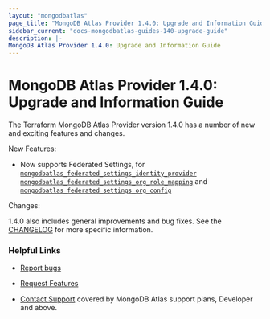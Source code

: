 ```yaml
---
layout: "mongodbatlas"
page_title: "MongoDB Atlas Provider 1.4.0: Upgrade and Information Guide"
sidebar_current: "docs-mongodbatlas-guides-140-upgrade-guide"
description: |-
MongoDB Atlas Provider 1.4.0: Upgrade and Information Guide
---
```


# MongoDB Atlas Provider 1.4.0: Upgrade and Information Guide

The Terraform MongoDB Atlas Provider version 1.4.0 has a number of new and exciting features and changes.

New Features:

* Now supports Federated Settings, for [`mongodbatlas_federated_settings_identity_provider`](https://registry.terraform.io/providers/mongodb/mongodbatlas/latest/docs/resources/mongodbatlas_federated_settings_identity_provider)  [`mongodbatlas_federated_settings_org_role_mapping`](https://registry.terraform.io/providers/mongodb/mongodbatlas/latest/docs/resources/mongodbatlas_federated_settings_org_role_mapping) and [`mongodbatlas_federated_settings_org_config`](https://registry.terraform.io/providers/mongodb/mongodbatlas/latest/docs/resources/mmongodbatlas_federated_settings_org_config)


Changes:

1.4.0 also includes general improvements and bug fixes. See the [CHANGELOG](https://github.com/mongodb/terraform-provider-mongodbatlas/blob/master/CHANGELOG.md) for more specific information.

### Helpful Links

* [Report bugs](https://github.com/mongodb/terraform-provider-mongodbatlas/issues)

* [Request Features](https://feedback.mongodb.com/forums/924145-atlas?category_id=370723)

* [Contact Support](https://docs.atlas.mongodb.com/support/) covered by MongoDB Atlas support plans, Developer and above.
  